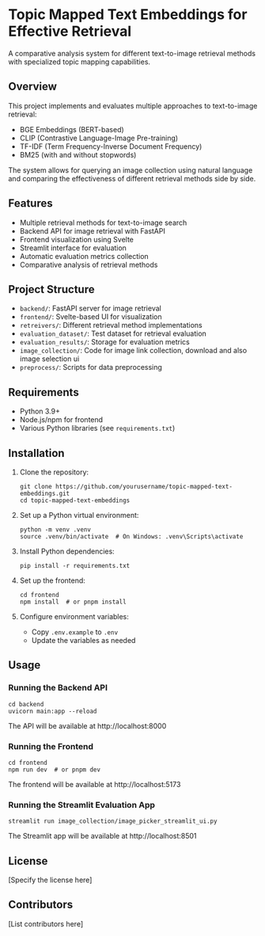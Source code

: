 # Topic Mapped Text Embeddings for Effective Retrieval

A comparative analysis system for different text-to-image retrieval methods with specialized topic mapping capabilities.

## Overview

This project implements and evaluates multiple approaches to text-to-image retrieval:

- BGE Embeddings (BERT-based)
- CLIP (Contrastive Language-Image Pre-training)
- TF-IDF (Term Frequency-Inverse Document Frequency)
- BM25 (with and without stopwords)

The system allows for querying an image collection using natural language and comparing the effectiveness of different retrieval methods side by side.

## Features

- Multiple retrieval methods for text-to-image search
- Backend API for image retrieval with FastAPI
- Frontend visualization using Svelte
- Streamlit interface for evaluation
- Automatic evaluation metrics collection
- Comparative analysis of retrieval methods

## Project Structure

- `backend/`: FastAPI server for image retrieval
- `frontend/`: Svelte-based UI for visualization
- `retreivers/`: Different retrieval method implementations
- `evaluation_dataset/`: Test dataset for retrieval evaluation
- `evaluation_results/`: Storage for evaluation metrics
- `image_collection/`: Code for image link collection, download and also image selection ui
- `preprocess/`: Scripts for data preprocessing

## Requirements

- Python 3.9+
- Node.js/npm for frontend
- Various Python libraries (see `requirements.txt`)

## Installation

1. Clone the repository:
   ```
   git clone https://github.com/yourusername/topic-mapped-text-embeddings.git
   cd topic-mapped-text-embeddings
   ```

2. Set up a Python virtual environment:
   ```
   python -m venv .venv
   source .venv/bin/activate  # On Windows: .venv\Scripts\activate
   ```

3. Install Python dependencies:
   ```
   pip install -r requirements.txt
   ```

4. Set up the frontend:
   ```
   cd frontend
   npm install  # or pnpm install
   ```

5. Configure environment variables:
   - Copy `.env.example` to `.env`
   - Update the variables as needed

## Usage

### Running the Backend API

```
cd backend
uvicorn main:app --reload
```

The API will be available at http://localhost:8000

### Running the Frontend

```
cd frontend
npm run dev  # or pnpm dev
```

The frontend will be available at http://localhost:5173

### Running the Streamlit Evaluation App

```
streamlit run image_collection/image_picker_streamlit_ui.py
```

The Streamlit app will be available at http://localhost:8501

## License

[Specify the license here]

## Contributors

[List contributors here]
